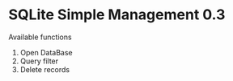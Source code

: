 # SQLite Simple Management 0.3

Available functions

1. Open DataBase
2. Query filter
3. Delete records
